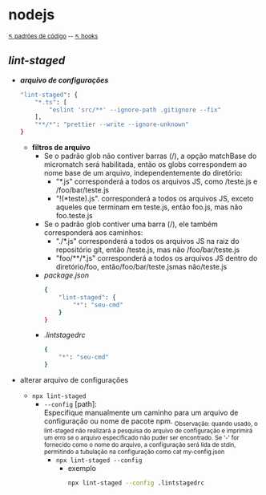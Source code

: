 # nodejs 

<sub>[:arrow_upper_left: padrões de código](../../padroescodigo/readme.md) -- [:arrow_upper_left: hooks](../../hooks/readme.md)<sub>

## *lint-staged*
- ***arquivo de configurações***
    ```bash
    "lint-staged": {
        "*.ts": [
            "eslint 'src/**' --ignore-path .gitignore --fix"
        ],
        "**/*": "prettier --write --ignore-unknown"
    }
    ```


    - **filtros de arquivo**
        - Se o padrão glob não contiver barras (/), a opção matchBase do micromatch será habilitada, então os globs correspondem ao nome base de um arquivo, independentemente do diretório:
            - "*.js" corresponderá a todos os arquivos JS, como /teste.js e /foo/bar/teste.js
            - "!(*teste).js". corresponderá a todos os arquivos JS, exceto aqueles que terminam em teste.js, então foo.js, mas não foo.teste.js
        - Se o padrão glob contiver uma barra (/), ele também corresponderá aos caminhos:
            - "./*.js" corresponderá a todos os arquivos JS na raiz do repositório git, então /teste.js, mas não /foo/bar/teste.js
            - "foo/**/\*.js" corresponderá a todos os arquivos JS dentro do diretório/foo, então/foo/bar/teste.jsmas não/teste.js
        - *package.json*
            ```bash
            {
                "lint-staged": {
                    "*": "seu-cmd"
                }
            }
            ```
        - *.lintstagedrc*
            ```bash
            {
                "*": "seu-cmd"
            }
            ```
- alterar arquivo de configurações
    - `npx lint-staged`
        - `--config` [path]: <br/>Especifique manualmente um caminho para um arquivo de configuração ou nome de pacote npm. <sub>Observação: quando usado, o lint-staged não realizará a pesquisa do arquivo de configuração e imprimirá um erro se o arquivo especificado não puder ser encontrado. Se '-' for fornecido como o nome do arquivo, a configuração será lida de stdin, permitindo a tubulação na configuração como cat my-config.json</sub> <br/>
            - `npx lint-staged --config`
                - exemplo
                    ```bash
                    npx lint-staged --config .lintstagedrc
                    ```     